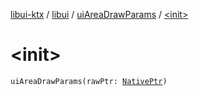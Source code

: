 [libui-ktx](../../index.md) / [libui](../index.md) / [uiAreaDrawParams](index.md) / [&lt;init&gt;](./-init-.md)

# &lt;init&gt;

`uiAreaDrawParams(rawPtr: `[`NativePtr`](../../kotlinx.cinterop/-native-ptr.md)`)`